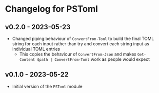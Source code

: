 # Changelog for PSToml

## v0.2.0 - 2023-05-23

+ Changed piping behaviour of `ConvertFrom-Toml` to build the final TOML string for each input rather than try and convert each string input as individual TOML entries
  + This copies the behaviour of `ConvertFrom-Json` and makes `Get-Content $path | ConvertFrom-Toml` work as people would expect

## v0.1.0 - 2023-05-22

+ Initial version of the `PSToml` module
